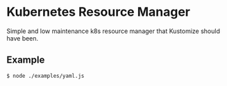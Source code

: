 # Kubernetes Resource Manager

Simple and low maintenance k8s resource manager that Kustomize should have been.


## Example

```shell
$ node ./examples/yaml.js
```
